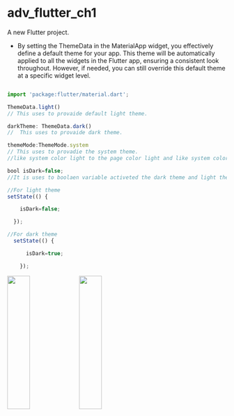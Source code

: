 # adv_flutter_ch1

A new Flutter project.


* By setting the ThemeData in the MaterialApp widget, you effectively define a default theme for your app. This theme will be automatically applied to all the widgets in the Flutter app, ensuring a consistent look throughout. However, if needed, you can still override this default theme at a specific widget level.
```javascript

import 'package:flutter/material.dart';

ThemeData.light()
// This uses to provaide default light theme.

darkTheme: ThemeData.dark()
//  This uses to provaide dark theme.

themeMode:ThemeMode.system
// This uses to provadie the system theme.
//like system color light to the page color light and like system color dark to the page color dark

bool isDark=false;
//It is uses to boolaen variable activeted the dark theme and light theme.

//For light theme
setState(() {

    isDark=false;

  });

//For dark theme
  setState(() {

      isDark=true;

    });

```


<p>
  <img src="https://github.com/Krupaparmar30/AdvFlutterCh1/assets/149374671/add185ee-6517-4841-aa66-d14dbb95f723"height=28% width=32%>
    <img src="https://github.com/Krupaparmar30/AdvFlutterCh1/assets/149374671/bb9b043a-b366-4f9e-98ce-68591946f454"height=28% width=32%>

</p>
